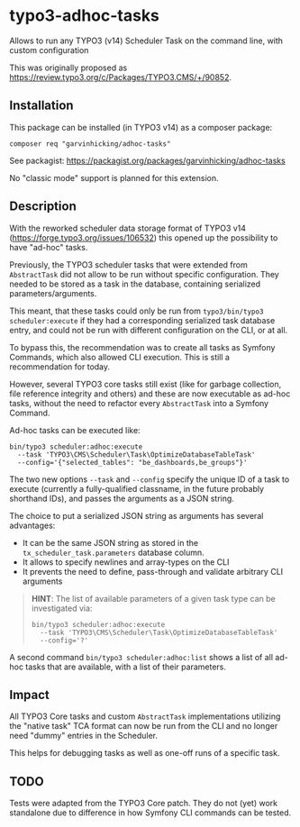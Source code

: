# typo3-adhoc-tasks

Allows to run any TYPO3 (v14) Scheduler Task on the command line, with custom configuration

This was originally proposed as https://review.typo3.org/c/Packages/TYPO3.CMS/+/90852.

## Installation

This package can be installed (in TYPO3 v14) as a composer package:

```
composer req "garvinhicking/adhoc-tasks"
```

See packagist: https://packagist.org/packages/garvinhicking/adhoc-tasks

No "classic mode" support is planned for this extension.

## Description

With the reworked scheduler data storage format of TYPO3 v14 (https://forge.typo3.org/issues/106532)
this opened up the possibility to have "ad-hoc" tasks.

Previously, the TYPO3 scheduler tasks that were extended from `AbstractTask`
did not allow to be run without specific configuration. They needed to
be stored as a task in the database, containing serialized parameters/arguments.

This meant, that these tasks could only be run from `typo3/bin/typo3 scheduler:execute`
if they had a corresponding serialized task database entry, and could not be
run with different configuration on the CLI, or at all.

To bypass this, the recommendation was to create all tasks as Symfony Commands,
which also allowed CLI execution. This is still a recommendation for today.

However, several TYPO3 core tasks still exist (like for garbage collection,
file reference integrity and others) and these are now executable as ad-hoc tasks,
without the need to refactor every `AbstractTask` into a Symfony Command.

Ad-hoc tasks can be executed like:

```
bin/typo3 scheduler:adhoc:execute
  --task 'TYPO3\CMS\Scheduler\Task\OptimizeDatabaseTableTask'
  --config='{"selected_tables": "be_dashboards,be_groups"}'
```

The two new options `--task` and `--config` specify the unique
ID of a task to execute (currently a fully-qualified classname, in the future probably
shorthand IDs), and passes the arguments as a JSON string.

The choice to put a serialized JSON string as arguments has several
advantages:

*  It can be the same JSON string as stored in the `tx_scheduler_task.parameters`
   database column.
*  It allows to specify newlines and array-types on the CLI
*  It prevents the need to define, pass-through and validate arbitrary CLI arguments

> **HINT**:
> The list of available parameters of a given task type can be investigated
> via:
> ```
> bin/typo3 scheduler:adhoc:execute
>   --task 'TYPO3\CMS\Scheduler\Task\OptimizeDatabaseTableTask'
>   --config='?'
> ```

A second command `bin/typo3 scheduler:adhoc:list` shows a list of all ad-hoc
tasks that are available, with a list of their parameters.

## Impact

All TYPO3 Core tasks and custom `AbstractTask` implementations utilizing
the "native task" TCA format can now be run from the CLI and no longer
need "dummy" entries in the Scheduler.

This helps for debugging tasks as well as one-off runs of a specific task.


## TODO

Tests were adapted from the TYPO3 Core patch. They do not (yet) work standalone
due to difference in how Symfony CLI commands can be tested.
